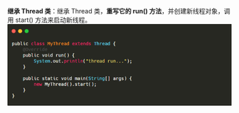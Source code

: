 **继承 Thread 类**：继承 Thread 类，**重写它的 run() 方法**，并创建新线程对象，调用 start() 方法来启动新线程。
    ![](attachments/bVcHSNq.png)